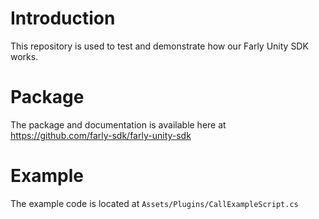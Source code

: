 # Introduction

This repository is used to test and demonstrate how our Farly Unity SDK works. 

# Package

The package and documentation is available here at https://github.com/farly-sdk/farly-unity-sdk

# Example

The example code is located at `Assets/Plugins/CallExampleScript.cs`
